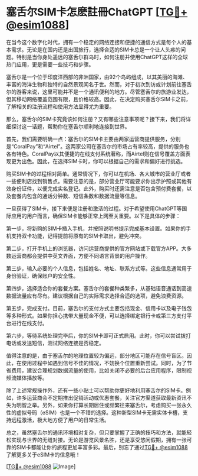 # 塞舌尔SIM卡怎麽註冊ChatGPT [[TG💪+ @esim1088](https://t.me/s/esim1088)]

在当今这个数字化时代，拥有一个稳定的网络连接和便捷的通信方式是每个人的基本需求。无论是在国内还是出国旅行，选择合适的SIM卡总是一个让人头疼的问题。特别是当你身处遥远的塞舌尔群岛时，如何注册并使用ChatGPT这样的全球热门应用，更是需要一些技巧和步骤。

塞舌尔是一个位于印度洋西部的非洲国家，由92个岛屿组成，以其美丽的海滩、丰富的海洋生物和独特的自然景观闻名于世。然而，对于初次到访或计划前往塞舌尔的游客来说，这里可能并不是一个通讯便利的地方。尽管塞舌尔的旅游业发达，但其移动网络覆盖范围有限，且价格较高。因此，在决定购买塞舌尔SIM卡之前，了解相关的注册流程和使用方法显得尤为重要。

那么，塞舌尔的SIM卡究竟该如何注册？又有哪些注意事项呢？接下来，我们将详细探讨这一话题，帮助你在塞舌尔顺利地连接到世界。

首先，我们需要明确一点：塞舌尔的SIM卡主要由两家运营商提供服务，分别是“CoralPay”和“Airtel”。这两家公司在塞舌尔的市场占有率较高，提供的服务也各有特色。CoralPay以其便捷的在线支付系统著称，而Airtel则在信号覆盖方面表现更为出色。因此，在选择SIM卡时，你可以根据自己的需求和偏好进行挑选。

购买SIM卡的过程相对简单。通常情况下，你可以在机场、各大城市的营业厅或者一些便利店找到销售点。需要注意的是，部分营业厅可能要求你出示护照或其他有效身份证件，以便完成实名登记。此外，购买时还需注意是否包含预付费套餐，以及套餐内包含的通话分钟数、短信条数和数据流量等信息。

一旦获得了SIM卡，接下来便是注册和激活的过程。对于希望使用ChatGPT等国际应用的用户而言，确保SIM卡能够正常上网至关重要。以下是具体的步骤：

第一步，将新购的SIM卡插入手机，并按照说明书提示完成基本设置。如果你的手机支持双卡功能，记得提前将原有的SIM卡取出，避免冲突。

第二步，打开手机上的浏览器，访问运营商提供的官方网站或下载官方APP。大多数运营商都会提供中英文界面，方便不同语言背景的用户操作。

第三步，输入必要的个人信息，包括姓名、地址、联系方式等。这些信息通常用于身份验证，确保账户的安全性。

第四步，选择适合你的套餐方案。塞舌尔的套餐种类繁多，从基础语音通话到高速数据流量应有尽有。建议根据自己的实际需求选择合适的选项，避免浪费资源。

第五步，完成支付。目前，塞舌尔的支付方式主要包括现金、信用卡以及电子钱包等多种形式。如果你担心携带大量现金不便，可以选择绑定银行卡或第三方支付平台进行在线支付。

第六步，等待系统处理完毕后，你的SIM卡即可正式启用。此时，你可以尝试拨打电话或发送短信，测试网络连接是否稳定。

值得注意的是，由于塞舌尔的地理位置较为偏远，部分地区可能存在信号盲区。因此，在使用过程中如遇到信号不佳的情况，不妨换个位置重新尝试。同时，为了节省费用，建议合理规划数据流量的使用，比如关闭不必要的后台应用程序，限制视频流媒体播放等。

除了上述常规操作外，还有一些小贴士可以帮助你更好地利用塞舌尔的SIM卡。例如，许多运营商会不定期推出促销活动或优惠套餐，关注官方渠道获取最新资讯不失为明智之举。另外，如果你打算长期居住或频繁往来塞舌尔，考虑购买一张永久性的虚拟号码（eSIM）也是一个不错的选择。这种新型SIM卡无需实体卡槽，支持远程激活，极大地方便了用户的日常生活。

总之，虽然塞舌尔的通讯环境相对复杂，但只要掌握了正确的技巧和方法，就能轻松实现与世界的无缝对接。无论是游览风景名胜，还是享受悠闲假期，拥有一张可靠的SIM卡都能让你的旅程更加丰富多彩。最后，别忘了通过[TG💪+ @esim1088](https://t.me/s/esim1088)了解更多关于eSIM卡的信息哦！

[[TG💪+ @esim1088](https://t.me/s/esim1088) ![Image](https://i.postimg.cc/4NQfJmqS/Snipaste-2025-05-13-00-14-12.png)]